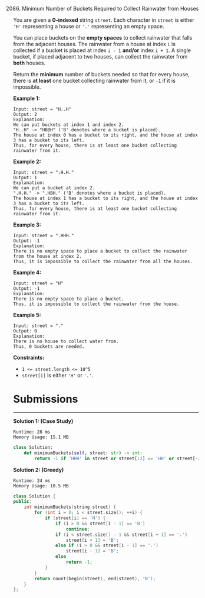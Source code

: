 2086. Minimum Number of Buckets Required to Collect Rainwater from Houses

You are given a **0-indexed** string `street`. Each character in `street` is either `'H'` representing a house or `'.'` representing an empty space.

You can place buckets on the **empty spaces** to collect rainwater that falls from the adjacent houses. The rainwater from a house at index `i` is collected if a bucket is placed at index `i - 1` **and/or** index `i + 1`. A single bucket, if placed adjacent to two houses, can collect the rainwater from **both** houses.

Return the **minimum** number of buckets needed so that for every house, there is **at least** one bucket collecting rainwater from it, or `-1` if it is impossible.

 

**Example 1:**
```
Input: street = "H..H"
Output: 2
Explanation:
We can put buckets at index 1 and index 2.
"H..H" -> "HBBH" ('B' denotes where a bucket is placed).
The house at index 0 has a bucket to its right, and the house at index 3 has a bucket to its left.
Thus, for every house, there is at least one bucket collecting rainwater from it.
```

**Example 2:**
```
Input: street = ".H.H."
Output: 1
Explanation:
We can put a bucket at index 2.
".H.H." -> ".HBH." ('B' denotes where a bucket is placed).
The house at index 1 has a bucket to its right, and the house at index 3 has a bucket to its left.
Thus, for every house, there is at least one bucket collecting rainwater from it.
```

**Example 3:**
```
Input: street = ".HHH."
Output: -1
Explanation:
There is no empty space to place a bucket to collect the rainwater from the house at index 2.
Thus, it is impossible to collect the rainwater from all the houses.
```

**Example 4:**
```
Input: street = "H"
Output: -1
Explanation:
There is no empty space to place a bucket.
Thus, it is impossible to collect the rainwater from the house.
```

**Example 5:**
```
Input: street = "."
Output: 0
Explanation:
There is no house to collect water from.
Thus, 0 buckets are needed.
```

**Constraints:**

* `1 <= street.length <= 10^5`
* `street[i]` is either `'H'` or `'.'`.

# Submissions
---
**Solution 1: (Case Study)**
```
Runtime: 28 ms
Memory Usage: 15.1 MB
```
```python
class Solution:
    def minimumBuckets(self, street: str) -> int:
        return -1 if 'HHH' in street or street[:2] == 'HH' or street[-2:] == 'HH' or street == 'H' else street.count('H') - street.count('H.H')
```

**Solution 2: (Greedy)**
```
Runtime: 24 ms
Memory Usage: 10.5 MB
```
```c++
class Solution {
public:
    int minimumBuckets(string street) {
        for (int i = 0; i < street.size(); ++i) {
            if (street[i] == 'H') {
                if (i > 0 && street[i - 1] == 'B')
                    continue;
                if (i < street.size() - 1 && street[i + 1] == '.')
                    street[i + 1] = 'B';
                else if (i > 0 && street[i - 1] == '.')
                    street[i - 1] = 'B';
                else
                    return -1;
            }
        }
        return count(begin(street), end(street), 'B');
    }
};
```
